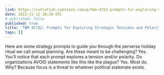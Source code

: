 ```yaml
---
link: https://cutlefish.substack.com/p/tbm-4752-prompts-for-exploring-strategic
date: 2022-11-12 18:18 UTC
# published: false
published: true
title: 'TBM 47/52: Prompts for Exploring Strategic Tensions and Polarities'
tags: []
---
```


Here are some strategy prompts to guide you through the perverse holiday ritual we call annual planning. Are these meant to be challenging? Yes. You’ll notice that each prompt explores a tension and/or polarity. Do organizations AVOID statements like this like the plague? Yes. Most do. Why? Because focus is a threat to whatever political stalemate exists.
